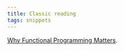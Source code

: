 ```yaml
---
title: Classic reading
tags: snippets
---
```


[Why Functional Programming Matters](http://www.math.chalmers.se/~rjmh/Papers/whyfp.html "Why Functional Programming Matters").
